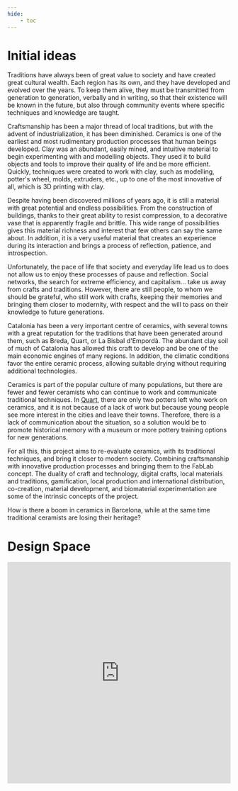 ```yaml
---
hide:
    - toc
---
```


# Initial ideas

Traditions have always been of great value to society and have created great cultural wealth. Each region has its own, and they have developed and evolved over the years. To keep them alive, they must be transmitted from generation to generation, verbally and in writing, so that their existence will be known in the future, but also through community events where specific techniques and knowledge are taught.

Craftsmanship has been a major thread of local traditions, but with the advent of industrialization, it has been diminished. Ceramics is one of the earliest and most rudimentary production processes that human beings developed. Clay was an abundant, easily mined, and intuitive material to begin experimenting with and modelling objects. They used it to build objects and tools to improve their quality of life and be more efficient. Quickly, techniques were created to work with clay, such as modelling, potter's wheel, molds, extruders, etc., up to one of the most innovative of all, which is 3D printing with clay.

Despite having been discovered millions of years ago, it is still a material with great potential and endless possibilities. From the construction of buildings, thanks to their great ability to resist compression, to a decorative vase that is apparently fragile and brittle. This wide range of possibilities gives this material richness and interest that few others can say the same about. In addition, it is a very useful material that creates an experience during its interaction and brings a process of reflection, patience, and introspection.

Unfortunately, the pace of life that society and everyday life lead us to does not allow us to enjoy these processes of pause and reflection. Social networks, the search for extreme efficiency, and capitalism... take us away from crafts and traditions. However, there are still people, to whom we should be grateful, who still work with crafts, keeping their memories and bringing them closer to modernity, with respect and the will to pass on their knowledge to future generations.

Catalonia has been a very important centre of ceramics, with several towns with a great reputation for the traditions that have been generated around them, such as Breda, Quart, or La Bisbal d'Empordà. The abundant clay soil of much of Catalonia has allowed this craft to develop and be one of the main economic engines of many regions. In addition, the climatic conditions favor the entire ceramic process, allowing suitable drying without requiring additional technologies.

Ceramics is part of the popular culture of many populations, but there are fewer and fewer ceramists who can continue to work and communicate traditional techniques. In [Quart](https://www.ccma.cat/tv3/alacarta/telenoticies-comarques/els-terrissers-de-quart-reclamen-mes-proteccio-de-lofici-que-te-una-tradicio-centenaria/video/6176718/), there are only two potters left who work on ceramics, and it is not because of a lack of work but because young people see more interest in the cities and leave their towns. Therefore, there is a lack of communication about the situation, so a solution would be to promote historical memory with a museum or more pottery training options for new generations.

For all this, this project aims to re-evaluate ceramics, with its traditional techniques, and bring it closer to modern society. Combining craftsmanship with innovative production processes and bringing them to the FabLab concept. The duality of craft and technology, digital crafts, local materials and traditions, gamification, local production and international distribution, co-creation, material development, and biomaterial experimentation are some of the intrinsic concepts of the project.

How is there a boom in ceramics in Barcelona, while at the same time traditional ceramists are losing their heritage?

# Design Space

<iframe width="100%" height="500" src="https://miro.com/app/live-embed/uXjVPOjb84I=/?moveToViewport=-2517,-7533,3713,3705&embedId=635327442260" frameborder="0" scrolling="no" allowfullscreen></iframe>
